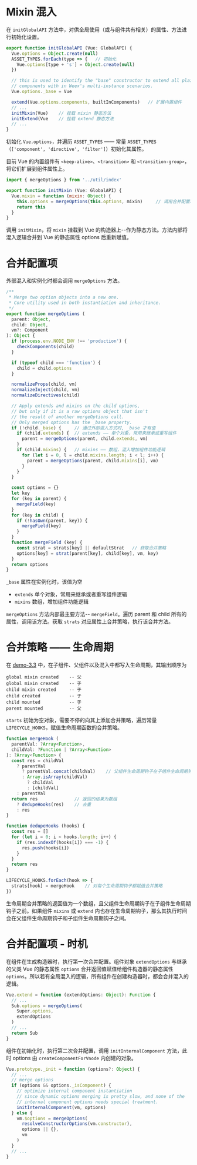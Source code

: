 # Mixin 混入

在 `initGlobalAPI` 方法中，对供全局使用（或与组件共有相关）的属性、方法进行初始化设置。

```javascript
export function initGlobalAPI (Vue: GlobalAPI) {
  Vue.options = Object.create(null)
  ASSET_TYPES.forEach(type => {   // 初始化
    Vue.options[type + 's'] = Object.create(null)
  })

  // this is used to identify the "base" constructor to extend all plain-object
  // components with in Weex's multi-instance scenarios.
  Vue.options._base = Vue

  extend(Vue.options.components, builtInComponents)   // 扩展内置组件
  // ...
  initMixin(Vue)    // 挂载 mixin 静态方法
  initExtend(Vue    // 挂载 extend 静态方法
  // ...
}
```

初始化 `Vue.options`，并遍历 `ASSET_TYPES` —— 常量 `ASSET_TYPES`（`['component', 'directive', 'filter']`）初始化其属性。

目前 Vue 的内置组件有 `<keep-alive>`、`<transition>` 和 `<transition-group>`，将它们扩展到组件属性上。

```javascript
import { mergeOptions } from '../util/index'

export function initMixin (Vue: GlobalAPI) {
  Vue.mixin = function (mixin: Object) {
    this.options = mergeOptions(this.options, mixin)     // 调用合并配置项的 mergeOptions
    return this
  }
}
```

调用 `initMixin`，将 `mixin` 挂载到 Vue 的构造器上--作为静态方法。方法内部将混入逻辑合并到 Vue 的静态属性 options 后重新赋值。

# 合并配置项

外部混入和实例化时都会调用 `mergeOptions` 方法。

```javascript
/**
 * Merge two option objects into a new one.
 * Core utility used in both instantiation and inheritance.
 */
export function mergeOptions (
  parent: Object,
  child: Object,
  vm?: Component
): Object {
  if (process.env.NODE_ENV !== 'production') {
    checkComponents(child)
  }

  if (typeof child === 'function') {
    child = child.options
  }

  normalizeProps(child, vm)
  normalizeInject(child, vm)
  normalizeDirectives(child)

  // Apply extends and mixins on the child options,
  // but only if it is a raw options object that isn't
  // the result of another mergeOptions call.
  // Only merged options has the _base property.
  if (!child._base) {     // 通过外部混入方式时, _base 才有值
    if (child.extends) {  // extends —— 单个对象，常用来继承或重写组件
      parent = mergeOptions(parent, child.extends, vm)
    }
    if (child.mixins) {   // mixins —— 数组，混入增加组件功能逻辑
      for (let i = 0, l = child.mixins.length; i < l; i++) {
        parent = mergeOptions(parent, child.mixins[i], vm)
      }
    }
  }

  const options = {}
  let key
  for (key in parent) {
    mergeField(key)
  }
  for (key in child) {
    if (!hasOwn(parent, key)) {
      mergeField(key)
    }
  }
  function mergeField (key) {
    const strat = strats[key] || defaultStrat   // 获取合并策略
    options[key] = strat(parent[key], child[key], vm, key)
  }
  return options
}
```

`_base` 属性在实例化时，该值为空
 + `extends` 单个对象，常用来继承或者重写组件逻辑
 + `mixins` 数组，增加组件功能逻辑

`mergeOptions` 方法内部最主要方法-- `mergeField`。遍历 parent 和 child 所有的属性，调用该方法。获取 `strats` 对应属性上合并策略，执行该合并方法。


# 合并策略 —— 生命周期

在 [demo-3.3](https://github.com/huyoooooooo/v2-source-analysis-chase/tree/v2.5-demo-3.3) 中，在子组件、父组件以及混入中都写入生命周期，其输出顺序为

```
global mixin created    -- 父
global mixin created    -- 子
child mixin created     -- 子
child created           -- 子
child mounted           -- 子
parent mounted          -- 父
```

`starts` 初始为空对象，需要不停的向其上添加合并策略，遍历常量 `LIFECYCLE_HOOKS`，赋值生命周期函数的合并策略。

```javascript
function mergeHook (
  parentVal: ?Array<Function>,
  childVal: ?Function | ?Array<Function>
): ?Array<Function> {
  const res = childVal
    ? parentVal
      ? parentVal.concat(childVal)    // 父组件生命周期钩子在子组件生命周期钩子之前
      : Array.isArray(childVal)
        ? childVal
        : [childVal]
    : parentVal
  return res              // 返回的结果为数组
    ? dedupeHooks(res)    // 去重
    : res
}

function dedupeHooks (hooks) {
  const res = []
  for (let i = 0; i < hooks.length; i++) {
    if (res.indexOf(hooks[i]) === -1) {
      res.push(hooks[i])
    }
  }
  return res
}

LIFECYCLE_HOOKS.forEach(hook => {
  strats[hook] = mergeHook    // 对每个生命周期钩子都赋值合并策略
})
```

生命周期合并策略的返回值为一个数组，且父组件生命周期钩子在子组件生命周期钩子之前。如果组件 `mixins` 或 `extend` 内也存在生命周期钩子，那么其执行时间会在父组件生命周期钩子和子组件生命周期钩子之间。

# 合并配置项 - 时机

在组件在生成构造器时，执行第一次合并配置。组件对象 `extendOptions` 与继承的父类 Vue 的静态属性 `options` 合并返回值赋值给组件构造器的静态属性 `options`。所以若有全局混入的逻辑，所有组件在创建构造器时，都会合并混入的逻辑。

```javascript
Vue.extend = function (extendOptions: Object): Function {
  // ...
  Sub.options = mergeOptions(
    Super.options,
    extendOptions
  )
  // ...
  return Sub
}
```

组件在初始化时，执行第二次合并配置，调用 `initInternalComponent` 方法，此时 options 由 `createComponentForVnode` 内创建的对象。

```javascript
Vue.prototype._init = function (options?: Object) {
  // ...
  // merge options
  if (options && options._isComponent) {
    // optimize internal component instantiation
    // since dynamic options merging is pretty slow, and none of the
    // internal component options needs special treatment.
    initInternalComponent(vm, options)
  } else {
    vm.$options = mergeOptions(
      resolveConstructorOptions(vm.constructor),
      options || {},
      vm
    )
  }
  // ...
}
```

